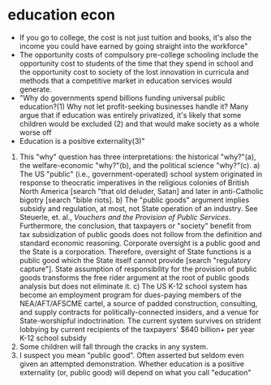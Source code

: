 # education econ
- If you go to college, the cost is not just tuition and books, it's also the income you could have earned by going straight into the workforce"
- The opportunity costs of compulsory pre-college schooling include the opportunity cost to students of the time that they spend in school and the opportunity cost to society of the lost innovation in curricula and methods that a competitive market in education services would generate.    
- "Why do governments spend billions funding universal public education?(1) Why not let profit-seeking businesses handle it? Many argue that if education was entirely  privatized, it's likely that some children would be excluded (2) and  that would make society as a whole worse off 
- Education is a positive externality(3)" 

1. This "why" question has three interpretations: the historical "why?"(a), the welfare-economic "why?"(b), and the political science "why?"(c). 
    a) The US "public" (i.e., government-operated) school system originated in response to theocratic imperatives in the religious colonies of British North America [search "that old deluder, Satan] and later in anti-Catholic bigotry [search "bible riots]. 
    b) The "public goods" argument implies subsidy and regulation, at most, not State operation of an industry. See Steuerle, et. al., _Vouchers and the Provision of Public Services_. Furthermore, the conclusion, that taxpayers or "society" benefit from tax subsidization of public goods does  not follow from the definition and standard economic reasoning. Corporate oversight is a public good and the State is a corporation. Therefore, oversight of State functions is a public good which the State itself cannot provide [search "regulatory capture"]. State assumption of responsibility for the provision of public goods transforms the free rider argument at the root of public goods analysis but does not eliminate it. 
    c) The US K-12 school system has become an employment program for dues-paying members of the NEA/AFT/AFSCME cartel, a source of padded construction, consulting, and supply contracts for politically-connected insiders, and a venue for State-worshipful indoctrination. The current system survives on strident lobbying by current recipients of the taxpayers' $640 billion+ per year K-12 school subsidy 
2. Some children will fall through the cracks in any system.
3.  I suspect you mean "public good". Often asserted but seldom even given an attempted demonstration. Whether education is a positive externality (or, public good) will depend on what you call "education"
